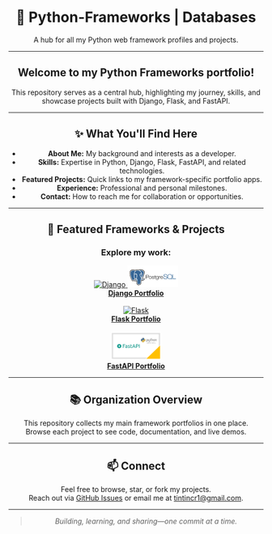 <div align="center">

# 🐍 Python-Frameworks | Databases

A hub for all my Python web framework profiles and projects.

---

## Welcome to my Python Frameworks portfolio!  
This repository serves as a central hub, highlighting my journey, skills, and showcase projects built with Django, Flask, and FastAPI.

---

## ✨ What You'll Find Here

- **About Me:** My background and interests as a developer.
- **Skills:** Expertise in Python, Django, Flask, FastAPI, and related technologies.
- **Featured Projects:** Quick links to my framework-specific portfolio apps.
- **Experience:** Professional and personal milestones.
- **Contact:** How to reach me for collaboration or opportunities.

---

## 🚀 Featured Frameworks & Projects

### Explore my work:

<p align="center">
  <a href="https://github.com/LuisMongeNarvaez/My_Django_Profile">
    <img src="https://encrypted-tbn0.gstatic.com/images?q=tbn:ANd9GcSUx5RI3jY2JPV3HuxRoHNtNmTYhVHkwAspKQ&s" alt="Django" width="100"/> 
    <img src="https://github.com/LuisMongeNarvaez/.github/blob/main/Screenshot%20from%202025-08-19%2012-07-03.png?raw=true" alt="PostgreSQL" width="100"/>
    <br/>
    <b>Django Portfolio</b>
  </a>
  <br/><br/>
  <a href="https://github.com/LuisMongeNarvaez/My_Flask_Profile">
    <img src="https://encrypted-tbn0.gstatic.com/images?q=tbn:ANd9GcSKKHLwqsvfGllqbxbGEwmQV9hrkKv8gC8NrQ&s" alt="Flask" width="100"/>
    <br/>
    <b>Flask Portfolio</b>
  </a>
  <br/><br/>
  <a href="https://github.com/LuisMongeNarvaez/My_FastAPI_Profile">
    <img src="https://github.com/LuisMongeNarvaez/.github/blob/main/Screenshot%20from%202025-08-18%2010-14-06.png?raw=true" alt="FastAPI" width="100"/>
    <br/>
    <b>FastAPI Portfolio</b>
  </a>
</p>

---

## 📚 Organization Overview

This repository collects my main framework portfolios in one place.  
Browse each project to see code, documentation, and live demos.

---

## 📫 Connect

Feel free to browse, star, or fork my projects.  
Reach out via [GitHub Issues](https://github.com/LuisMongeNarvaez/Python-Frameworks/issues) or email me at tintincr1@gmail.com.

---

> _Building, learning, and sharing—one commit at a time._

</div>
